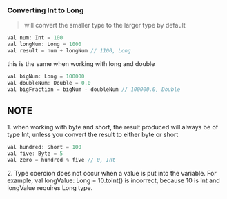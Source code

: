 ### Converting Int to Long
> will convert the smaller type to the larger type by default

```js
val num: Int = 100
val longNum: Long = 1000
val result = num + longNum // 1100, Long
```

<p>this is the same when working with long and double</p>

```js
val bigNum: Long = 100000
val doubleNum: Double = 0.0
val bigFraction = bigNum - doubleNum // 100000.0, Double
```

## NOTE
<p>1. when working with byte and short, the result produced will always be of type Int, unless you convert the result to either byte or short</p>

```js
val hundred: Short = 100
val five: Byte = 5
val zero = hundred % five // 0, Int
```

<p>2. Type coercion does not occur when a value is put into the variable. For example, val longValue: Long = 10.toInt() is incorrect, because 10 is Int and longValue requires Long type.</p>

